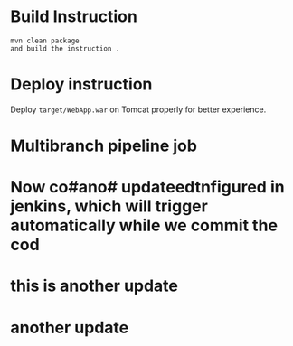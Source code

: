 

# Build Instruction


```
mvn clean package
and build the instruction .
```

# Deploy instruction

Deploy ```target/WebApp.war``` on Tomcat properly for better experience.
# Multibranch pipeline job
# Now co#ano# updateedtnfigured in jenkins, which will trigger automatically while we commit the cod
# this is another update
# another update
